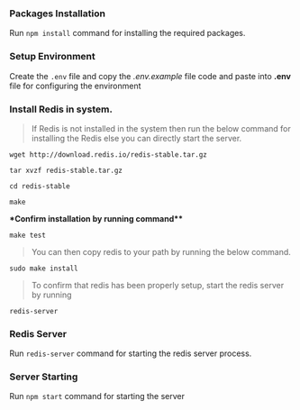 ### Packages Installation

Run `npm install` command for installing the required packages.

### Setup Environment

Create the `.env` file and copy the _.env.example_ file code and paste into **.env** file for configuring the environment

### Install Redis in system.

> If Redis is not installed in the system then run the below command for installing the Redis else you can directly start the server.

`wget http://download.redis.io/redis-stable.tar.gz`

`tar xvzf redis-stable.tar.gz`

`cd redis-stable`

`make`

**\*Confirm installation by running command\*\***

`make test`

> You can then copy redis to your path by running the below command.

`sudo make install`

> To confirm that redis has been properly setup, start the redis server by running

`redis-server`

### Redis Server

Run `redis-server` command for starting the redis server process.

### Server Starting

Run `npm start` command for starting the server

